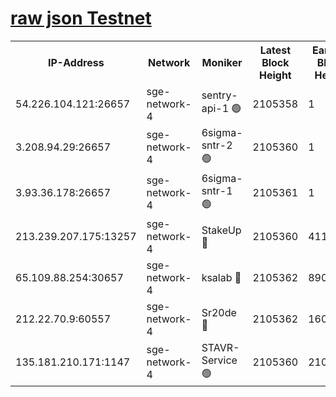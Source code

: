
[raw json Testnet](https://rpc-check.sget.stavr.tech/sget/rpc-sget-result.json)
=


<table><tr><th>IP-Address</th><th>Network</th><th>Moniker</th><th>Latest Block Height</th><th>Earliest Block Height</th><th>Catching Up</th><th>Tx Index</th><th>Voting Power</th><th>Scan Time</th></tr><tr><td>54.226.104.121:26657</td><td>sge-network-4</td><td>sentry-api-1 🟢</td><td>2105358</td><td>1</td><td>False</td><td>on</td><td>0</td><td>2024-03-21T04:46:53.837991539UTC</td></tr><tr><td>3.208.94.29:26657</td><td>sge-network-4</td><td>6sigma-sntr-2 🟢</td><td>2105360</td><td>1</td><td>False</td><td>on</td><td>0</td><td>2024-03-21T04:47:03.151901651UTC</td></tr><tr><td>3.93.36.178:26657</td><td>sge-network-4</td><td>6sigma-sntr-1 🟢</td><td>2105361</td><td>1</td><td>False</td><td>on</td><td>0</td><td>2024-03-21T04:47:07.795953933UTC</td></tr><tr><td>213.239.207.175:13257</td><td>sge-network-4</td><td>StakeUp 🔴</td><td>2105360</td><td>411001</td><td>False</td><td>off</td><td>100</td><td>2024-03-21T04:47:02.266483667UTC</td></tr><tr><td>65.109.88.254:30657</td><td>sge-network-4</td><td>ksalab 🔴</td><td>2105362</td><td>890001</td><td>False</td><td>on</td><td>3497</td><td>2024-03-21T04:47:12.165377715UTC</td></tr><tr><td>212.22.70.9:60557</td><td>sge-network-4</td><td>Sr20de 🔴</td><td>2105362</td><td>1608978</td><td>False</td><td>on</td><td>133</td><td>2024-03-21T04:47:14.559384441UTC</td></tr><tr><td>135.181.210.171:1147</td><td>sge-network-4</td><td>STAVR-Service 🟢</td><td>2105360</td><td>2102001</td><td>False</td><td>on</td><td>0</td><td>2024-03-21T04:47:02.594046292UTC</td></tr></table>
